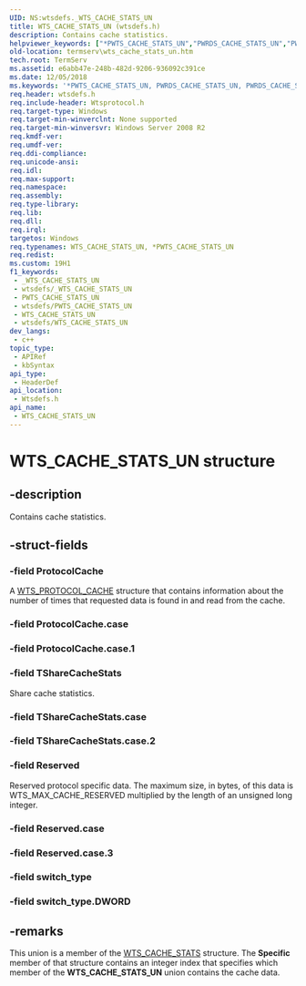 ```yaml
---
UID: NS:wtsdefs._WTS_CACHE_STATS_UN
title: WTS_CACHE_STATS_UN (wtsdefs.h)
description: Contains cache statistics.
helpviewer_keywords: ["*PWTS_CACHE_STATS_UN","PWRDS_CACHE_STATS_UN","PWRDS_CACHE_STATS_UN union pointer [Remote Desktop Services]","PWTS_CACHE_STATS_UN","PWTS_CACHE_STATS_UN union pointer [Remote Desktop Services]","WRDS_CACHE_STATS_UN","WRDS_CACHE_STATS_UN union [Remote Desktop Services]","WTS_CACHE_STATS_UN","WTS_CACHE_STATS_UN union [Remote Desktop Services]","termserv.wts_cache_stats_un","wtsdefs/PWRDS_CACHE_STATS_UN","wtsdefs/PWTS_CACHE_STATS_UN","wtsdefs/WRDS_CACHE_STATS_UN","wtsdefs/WTS_CACHE_STATS_UN"]
old-location: termserv\wts_cache_stats_un.htm
tech.root: TermServ
ms.assetid: e6abb47e-248b-482d-9206-936092c391ce
ms.date: 12/05/2018
ms.keywords: '*PWTS_CACHE_STATS_UN, PWRDS_CACHE_STATS_UN, PWRDS_CACHE_STATS_UN union pointer [Remote Desktop Services], PWTS_CACHE_STATS_UN, PWTS_CACHE_STATS_UN union pointer [Remote Desktop Services], WRDS_CACHE_STATS_UN, WRDS_CACHE_STATS_UN union [Remote Desktop Services], WTS_CACHE_STATS_UN, WTS_CACHE_STATS_UN union [Remote Desktop Services], termserv.wts_cache_stats_un, wtsdefs/PWRDS_CACHE_STATS_UN, wtsdefs/PWTS_CACHE_STATS_UN, wtsdefs/WRDS_CACHE_STATS_UN, wtsdefs/WTS_CACHE_STATS_UN'
req.header: wtsdefs.h
req.include-header: Wtsprotocol.h
req.target-type: Windows
req.target-min-winverclnt: None supported
req.target-min-winversvr: Windows Server 2008 R2
req.kmdf-ver: 
req.umdf-ver: 
req.ddi-compliance: 
req.unicode-ansi: 
req.idl: 
req.max-support: 
req.namespace: 
req.assembly: 
req.type-library: 
req.lib: 
req.dll: 
req.irql: 
targetos: Windows
req.typenames: WTS_CACHE_STATS_UN, *PWTS_CACHE_STATS_UN
req.redist: 
ms.custom: 19H1
f1_keywords:
 - _WTS_CACHE_STATS_UN
 - wtsdefs/_WTS_CACHE_STATS_UN
 - PWTS_CACHE_STATS_UN
 - wtsdefs/PWTS_CACHE_STATS_UN
 - WTS_CACHE_STATS_UN
 - wtsdefs/WTS_CACHE_STATS_UN
dev_langs:
 - c++
topic_type:
 - APIRef
 - kbSyntax
api_type:
 - HeaderDef
api_location:
 - Wtsdefs.h
api_name:
 - WTS_CACHE_STATS_UN
---
```


# WTS_CACHE_STATS_UN structure


## -description

Contains cache statistics.

## -struct-fields

### -field ProtocolCache

A <a href="https://docs.microsoft.com/windows/desktop/api/wtsdefs/ns-wtsdefs-wts_protocol_cache">WTS_PROTOCOL_CACHE</a> structure that contains information about the number of times that requested data is found in and read from the cache.

### -field ProtocolCache.case

### -field ProtocolCache.case.1

### -field TShareCacheStats

Share cache statistics.

### -field TShareCacheStats.case

### -field TShareCacheStats.case.2

### -field Reserved

Reserved protocol specific data. The maximum size, in bytes, of this data is WTS_MAX_CACHE_RESERVED multiplied by the length of an unsigned long integer.

### -field Reserved.case

### -field Reserved.case.3

### -field switch_type

### -field switch_type.DWORD

## -remarks

This union is a member of the <a href="https://docs.microsoft.com/windows/desktop/api/wtsdefs/ns-wtsdefs-wts_cache_stats">WTS_CACHE_STATS</a> structure. The <b>Specific</b> member of that structure contains an integer index that specifies which  member of the <b>WTS_CACHE_STATS_UN</b> union contains the cache data.

